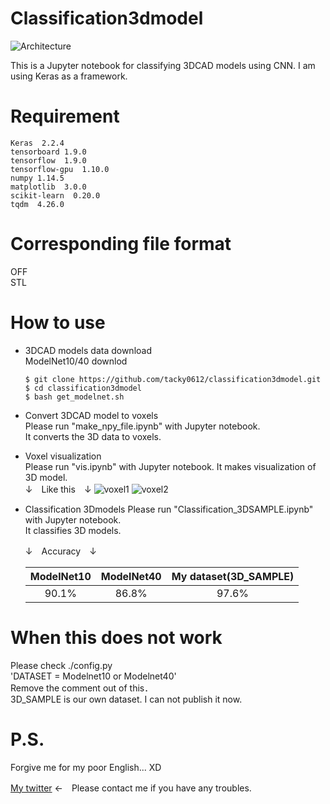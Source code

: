 # Classification3dmodel

<img src="https://raw.githubusercontent.com/tacky0612/classification3dmodel/master/figure/fig1.png" title="Architecture">


This is a Jupyter notebook for classifying 3DCAD models using CNN.
I am using Keras as a framework.

# Requirement
```
Keras  2.2.4
tensorboard 1.9.0     
tensorflow  1.9.0     
tensorflow-gpu  1.10.0
numpy 1.14.5
matplotlib  3.0.0 
scikit-learn  0.20.0
tqdm  4.26.0
```

# Corresponding file format
OFF  
STL

# How to use
- 3DCAD models data download  
  ModelNet10/40 downlod  
  ```
  $ git clone https://github.com/tacky0612/classification3dmodel.git
  $ cd classification3dmodel
  $ bash get_modelnet.sh
  ```
  
- Convert 3DCAD model to voxels  
  Please run "make_npy_file.ipynb" with Jupyter notebook.  
  It converts the 3D data to voxels.

- Voxel visualization  
  Please run "vis.ipynb" with Jupyter notebook.
  It makes visualization of 3D model.  
  ↓　Like this　↓
  <img src="https://github.com/tacky0612/classification3dmodel/blob/master/figure/fig2.png" title="voxel1">
  <img src="https://github.com/tacky0612/classification3dmodel/blob/master/figure/fig3.png" title="voxel2">

- Classification 3Dmodels
  Please run "Classification_3DSAMPLE.ipynb" with Jupyter notebook.  
  It classifies 3D models.  
  
  ↓　Accuracy　↓  
  
  | ModelNet10 | ModelNet40 | My dataset(3D_SAMPLE) |
  | :---: | :---: | :---: |
  | 90.1% | 86.8% | 97.6% |


# When this does not work
Please check ./config.py  
'DATASET = Modelnet10 or Modelnet40'  
Remove the comment out of this．  
3D_SAMPLE is our own dataset. I can not publish it now.

# P.S.
Forgive me for my poor English... XD

[My twitter](https://twitter.com/tacky0612)  ←　Please contact me if you have any troubles.
